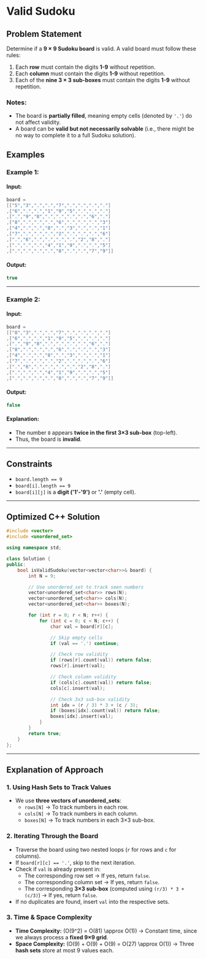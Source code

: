 
# **Valid Sudoku**

## **Problem Statement**
Determine if a **9 × 9 Sudoku board** is valid. A valid board must follow these rules:

1. Each **row** must contain the digits **1-9** without repetition.
2. Each **column** must contain the digits **1-9** without repetition.
3. Each of the **nine 3 × 3 sub-boxes** must contain the digits **1-9** without repetition.

### **Notes:**
- The board is **partially filled**, meaning empty cells (denoted by `'.'`) do not affect validity.
- A board can be **valid but not necessarily solvable** (i.e., there might be no way to complete it to a full Sudoku solution).


## **Examples**

### **Example 1:**
#### **Input:**
```cpp
board =
[["5","3",".",".","7",".",".",".","."]
,["6",".",".","1","9","5",".",".","."]
,[".","9","8",".",".",".",".","6","."]
,["8",".",".",".","6",".",".",".","3"]
,["4",".",".","8",".","3",".",".","1"]
,["7",".",".",".","2",".",".",".","6"]
,[".","6",".",".",".",".","2","8","."]
,[".",".",".","4","1","9",".",".","5"]
,[".",".",".",".","8",".",".","7","9"]]
```
#### **Output:**
```cpp
true
```

---

### **Example 2:**
#### **Input:**
```cpp
board =
[["8","3",".",".","7",".",".",".","."]
,["6",".",".","1","9","5",".",".","."]
,[".","9","8",".",".",".",".","6","."]
,["8",".",".",".","6",".",".",".","3"]
,["4",".",".","8",".","3",".",".","1"]
,["7",".",".",".","2",".",".",".","6"]
,[".","6",".",".",".",".","2","8","."]
,[".",".",".","4","1","9",".",".","5"]
,[".",".",".",".","8",".",".","7","9"]]
```
#### **Output:**
```cpp
false
```
#### **Explanation:**
- The number `8` appears **twice in the first 3×3 sub-box** (top-left).
- Thus, the board is **invalid**.

---

## **Constraints**
- `board.length == 9`
- `board[i].length == 9`
- `board[i][j]` is a **digit ('1'-'9')** or **'.'** (empty cell).

---

## **Optimized C++ Solution**

```cpp
#include <vector>
#include <unordered_set>

using namespace std;

class Solution {
public:
    bool isValidSudoku(vector<vector<char>>& board) {
        int N = 9;

        // Use unordered_set to track seen numbers
        vector<unordered_set<char>> rows(N);
        vector<unordered_set<char>> cols(N);
        vector<unordered_set<char>> boxes(N);

        for (int r = 0; r < N; r++) {
            for (int c = 0; c < N; c++) {
                char val = board[r][c];

                // Skip empty cells
                if (val == '.') continue;

                // Check row validity
                if (rows[r].count(val)) return false;
                rows[r].insert(val);

                // Check column validity
                if (cols[c].count(val)) return false;
                cols[c].insert(val);

                // Check 3x3 sub-box validity
                int idx = (r / 3) * 3 + (c / 3);
                if (boxes[idx].count(val)) return false;
                boxes[idx].insert(val);
            }
        }
        return true;
    }
};
```

---

## **Explanation of Approach**

### **1. Using Hash Sets to Track Values**
- We use **three vectors of unordered_sets**:
  - `rows[N]` → To track numbers in each row.
  - `cols[N]` → To track numbers in each column.
  - `boxes[N]` → To track numbers in each 3×3 sub-box.

### **2. Iterating Through the Board**
- Traverse the board using two nested loops (`r` for rows and `c` for columns).
- If `board[r][c] == '.'`, skip to the next iteration.
- Check if `val` is already present in:
  - The corresponding row set → If yes, return `false`.
  - The corresponding column set → If yes, return `false`.
  - The corresponding **3×3 sub-box** (computed using `(r/3) * 3 + (c/3)`) → If yes, return `false`.
- If no duplicates are found, insert `val` into the respective sets.

### **3. Time & Space Complexity**
- **Time Complexity:** \(O(9^2) = O(81) \approx O(1)\) → Constant time, since we always process a **fixed 9×9 grid**.
- **Space Complexity:** \(O(9) + O(9) + O(9) = O(27) \approx O(1)\) → Three **hash sets** store at most 9 values each.


